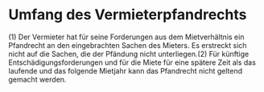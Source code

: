 # Umfang des Vermieterpfandrechts

(1) Der Vermieter hat für seine Forderungen aus dem Mietverhältnis ein Pfandrecht an den eingebrachten Sachen des Mieters. Es erstreckt sich nicht auf die Sachen, die der Pfändung nicht unterliegen.(2) Für künftige Entschädigungsforderungen und für die Miete für eine spätere Zeit als das laufende und das folgende Mietjahr kann das Pfandrecht nicht geltend gemacht werden. 

